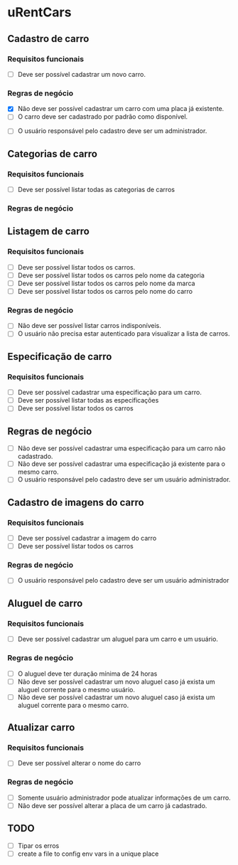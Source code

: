 # uRentCars


## Cadastro de carro
### Requisitos funcionais
- [ ] Deve ser possível cadastrar um novo carro.

### Regras de negócio
- [x] Não deve ser possível cadastrar um carro com uma placa já existente.
- [ ] O carro deve ser cadastrado por padrão como disponível.
* [ ] O usuário responsável pelo cadastro deve ser um administrador.

## Categorias de carro

### Requisitos funcionais
- [ ] Deve ser possível listar todas as categorias de carros

### Regras de negócio

## Listagem de carro
### Requisitos funcionais
- [ ] Deve ser possível listar todos os carros.
- [ ] Deve ser possível listar todos os carros pelo nome da categoria
- [ ] Deve ser possível listar todos os carros pelo nome da marca
- [ ] Deve ser possível listar todos os carros pelo nome do carro
### Regras de negócio
- [ ] Não deve ser possível listar carros indisponíveis.
- [ ] O usuário não precisa estar autenticado para visualizar a lista de carros.

## Especificação de carro
### Requisitos funcionais
- [ ] Deve ser possível cadastrar uma especificação para um carro.
- [ ] Deve ser possível listar todas as especificações
- [ ] Deve ser possível listar todos os carros
## Regras de negócio
- [ ] Não deve ser possível cadastrar uma especificação para um carro não cadastrado.
- [ ] Não deve ser possível cadastrar uma especificação já existente para o mesmo carro.
- [ ] O usuário responsável pelo cadastro deve ser um usuário administrador.

## Cadastro de imagens do carro
### Requisitos funcionais
- [ ] Deve ser possível cadastrar a imagem do carro
- [ ] Deve ser possível listar todos os carros

### Regras de negócio
- [ ] O usuário responsável pelo cadastro deve ser um usuário administrador

## Aluguel de carro
### Requisitos funcionais
- [ ] Deve ser possível cadastrar um aluguel para um carro e um usuário.

### Regras de negócio
- [ ] O aluguel deve ter duração mínima de 24 horas
- [ ] Não deve ser possível cadastrar um novo aluguel caso já exista um aluguel corrente para o mesmo usuário.
- [ ] Não deve ser possível cadastrar um novo aluguel caso já exista um aluguel corrente para o mesmo carro.

## Atualizar carro

### Requisitos funcionais
- [ ] Deve ser possível alterar o nome do carro

### Regras de negócio
- [ ] Somente usuário administrador pode atualizar informações de um carro.
- [ ] Não deve ser possível alterar a placa de um carro já cadastrado.

## TODO
- [ ] Tipar os erros
- [ ] create a file to config env vars in a unique place
